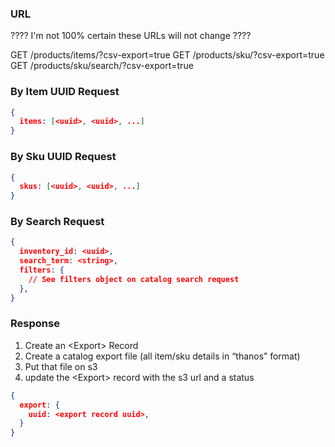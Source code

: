 ### URL

???? I'm not 100% certain these URLs will not change ????

GET /products/items/?csv-export=true
GET /products/sku/?csv-export=true
GET /products/sku/search/?csv-export=true


### By Item UUID Request

```json
{
  items: [<uuid>, <uuid>, ...]
}

```

### By Sku UUID Request

```json
{
  skus: [<uuid>, <uuid>, ...]
}

```

### By Search Request

```json
{
  inventory_id: <uuid>,
  search_term: <string>,
  filters: {
    // See filters object on catalog search request
  },
}
```

### Response

1. Create an \<Export\> Record
2. Create a catalog export file (all item/sku details in “thanos” format)
3. Put that file on s3
4. update the \<Export\> record with the s3 url and a status

```json
{
  export: {
    uuid: <export record uuid>,
  }
}
```

